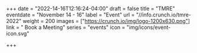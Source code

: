 +++
date = "2022-14-16T12:16:24-04:00"
draft = false
title = "TMRE"
eventdate = "November 14 - 16"
label = "Event"
url = "//info.crunch.io/tmre-2022"
weight = 200
images = ["https://crunch.io/img/logo-1200x630.png"]
link = " Book a Meeting"
series = "events"
icon = "img/icons/event-icon.svg"

+++
